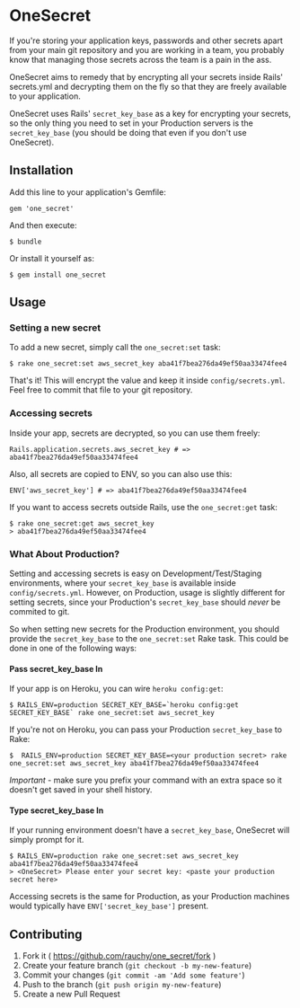 # OneSecret

If you're storing your application keys, passwords and other secrets apart
from your main git repository and you are working in a team, you
probably know that managing those secrets across the team is a pain in
the ass.

OneSecret aims to remedy that by encrypting all your secrets
inside Rails' secrets.yml and decrypting them on the fly so that they are freely
available to your application.

OneSecret uses Rails' `secret_key_base` as a key for encrypting your
secrets, so the only thing you need to set in your Production servers is the `secret_key_base` (you should be doing that even if you don't use OneSecret).

## Installation

Add this line to your application's Gemfile:

    gem 'one_secret'

And then execute:

    $ bundle

Or install it yourself as:

    $ gem install one_secret

## Usage

### Setting a new secret

To add a new secret, simply call the `one_secret:set` task:

    $ rake one_secret:set aws_secret_key aba41f7bea276da49ef50aa33474fee4

That's it! This will encrypt the value and keep it inside
`config/secrets.yml`. Feel free to commit that file to your git
repository.

### Accessing secrets

Inside your app, secrets are decrypted, so you can use them freely:

    Rails.application.secrets.aws_secret_key # => aba41f7bea276da49ef50aa33474fee4

Also, all secrets are copied to ENV, so you can also use this:

    ENV['aws_secret_key'] # => aba41f7bea276da49ef50aa33474fee4

If you want to access secrets outside Rails, use the `one_secret:get`
task:

    $ rake one_secret:get aws_secret_key
    > aba41f7bea276da49ef50aa33474fee4
    
### What About Production?

Setting and accessing secrets is easy on Development/Test/Staging environments, where your `secret_key_base` is available inside `config/secrets.yml`. However, on Production, usage is slightly different for setting secrets, since your Production's `secret_key_base` should *never* be commited to git.

So when setting new secrets for the Production environment, you should provide the `secret_key_base` to the `one_secret:set` Rake task. This could be done in one of the following ways:

#### Pass secret_key_base In

If your app is on Heroku, you can wire `heroku config:get`:

    $ RAILS_ENV=production SECRET_KEY_BASE=`heroku config:get SECRET_KEY_BASE` rake one_secret:set aws_secret_key 

If you're not on Heroku, you can pass your Production `secret_key_base` to Rake:

    $  RAILS_ENV=production SECRET_KEY_BASE=<your production secret> rake one_secret:set aws_secret_key aba41f7bea276da49ef50aa33474fee4
    
*Important* - make sure you prefix your command with an extra space so it doesn't get saved in your shell history.

#### Type secret_key_base In

If your running environment doesn't have a `secret_key_base`, OneSecret will simply prompt for it.

    $ RAILS_ENV=production rake one_secret:set aws_secret_key aba41f7bea276da49ef50aa33474fee4
    > <OneSecret> Please enter your secret key: <paste your production secret here>

Accessing secrets is the same for Production, as your Production machines would typically have `ENV['secret_key_base']` present.

## Contributing

1. Fork it ( https://github.com/rauchy/one_secret/fork )
2. Create your feature branch (`git checkout -b my-new-feature`)
3. Commit your changes (`git commit -am 'Add some feature'`)
4. Push to the branch (`git push origin my-new-feature`)
5. Create a new Pull Request
